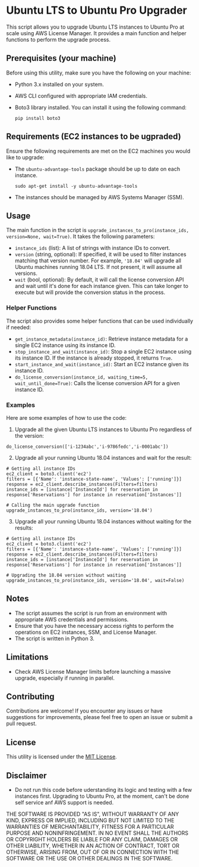 # Ubuntu LTS to Ubuntu Pro Upgrader

This script allows you to upgrade Ubuntu LTS instances to Ubuntu Pro at scale using AWS License Manager. It provides a main function and helper functions to perform the upgrade process.

## Prerequisites (your machine)

Before using this utility, make sure you have the following on your machine:

- Python 3.x installed on your system.
- AWS CLI configured with appropriate IAM credentials.
- Boto3 library installed. You can install it using the following command:

  ```
  pip install boto3
  ```

## Requirements (EC2 instances to be ugpraded)

  Ensure the following requirements are met on the EC2 machines you would like to upgrade:

  - The `ubuntu-advantage-tools` package should be up to date on each instance.
    ```
    sudo apt-get install -y ubuntu-advantage-tools
    ```
  - The instances should be managed by AWS Systems Manager (SSM).


## Usage

The main function in the script is `upgrade_instances_to_pro(instance_ids, version=None, wait=True)`. It takes the following parameters:

- `instance_ids` (list): A list of strings with instance IDs to convert.
- `version` (string, optional): If specified, it will be used to filter instances matching that version number. For example, `'18.04'` will upgrade all Ubuntu machines running 18.04 LTS. If not present, it will assume all versions.
- `wait` (bool, optional): By default, it will call the license conversion API and wait until it's done for each instance given. This can take longer to execute but will provide the conversion status in the process.

### Helper Functions

The script also provides some helper functions that can be used individually if needed:

- `get_instance_metadata(instance_id)`: Retrieve instance metadata for a single EC2 instance using its instance ID.
- `stop_instance_and_wait(instance_id)`: Stop a single EC2 instance using its instance ID. If the instance is already stopped, it returns `True`.
- `start_instance_and_wait(instance_id)`: Start an EC2 instance given its instance ID.
- `do_license_conversion(instance_id, waiting_time=5, wait_until_done=True)`: Calls the license conversion API for a given instance ID.

### Examples

Here are some examples of how to use the code:

1. Upgrade all the given Ubuntu LTS instances to Ubuntu Pro regardless of the version:

```
do_license_conversion(['i-1234abc','i-9786fedc','i-0001abc'])
```

2. Upgrade all your running Ubuntu 18.04 instances and wait for the result:

```
# Getting all instance IDs
ec2_client = boto3.client('ec2')
filters = [{'Name': 'instance-state-name', 'Values': ['running']}]
response = ec2_client.describe_instances(Filters=filters)
instance_ids = [instance['InstanceId'] for reservation in response['Reservations'] for instance in reservation['Instances']]

# Calling the main upgrade function
upgrade_instances_to_pro(instance_ids, version='18.04')
```

3. Upgrade all your running Ubuntu 18.04 instances without waiting for the results:

```
# Getting all instance IDs
ec2_client = boto3.client('ec2')
filters = [{'Name': 'instance-state-name', 'Values': ['running']}]
response = ec2_client.describe_instances(Filters=filters)
instance_ids = [instance['InstanceId'] for reservation in response['Reservations'] for instance in reservation['Instances']]

# Upgrading the 18.04 version without waiting
upgrade_instances_to_pro(instance_ids, version='18.04', wait=False)
```

## Notes

- The script assumes the script is run from an environment with appropriate AWS credentials and permissions.
- Ensure that you have the necessary access rights to perform the operations on EC2 instances, SSM, and License Manager.
- The script is written in Python 3.

## Limitations

- Check AWS License Manager limits before launching a massive upgrade, especially if running in parallel.

## Contributing

Contributions are welcome! If you encounter any issues or have suggestions for improvements, please feel free to open an issue or submit a pull request.

## License

This utility is licensed under the [MIT License](LICENSE).

## Disclaimer

- Do not run this code before uderstanding its logic and testing with a few instances first. Upgrading to Ubuntu Pro, at the moment, can't be done self service anf AWS support is needed.

THE SOFTWARE IS PROVIDED "AS IS", WITHOUT WARRANTY OF ANY KIND, EXPRESS OR
IMPLIED, INCLUDING BUT NOT LIMITED TO THE WARRANTIES OF MERCHANTABILITY,
FITNESS FOR A PARTICULAR PURPOSE AND NONINFRINGEMENT. IN NO EVENT SHALL THE
AUTHORS OR COPYRIGHT HOLDERS BE LIABLE FOR ANY CLAIM, DAMAGES OR OTHER
LIABILITY, WHETHER IN AN ACTION OF CONTRACT, TORT OR OTHERWISE, ARISING FROM,
OUT OF OR IN CONNECTION WITH THE SOFTWARE OR THE USE OR OTHER DEALINGS IN THE
SOFTWARE.
